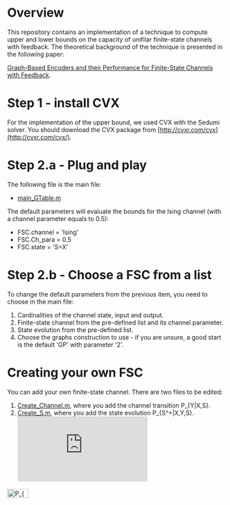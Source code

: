 # Overview
This repository contains an implementation of a technique to compute upper and lower bounds on the capacity of unifilar finite-state channels with feedback. The theoretical background of the technique is presented in the following paper:

[Graph-Based Encoders and their Performance for Finite-State Channels with Feedback](https://arxiv.org/abs/1907.08063).

# Step 1 - install CVX
For the implementation of the upper bound, we used CVX with the Sedumi solver. You should download the CVX package from  [http://cvxr.com/cvx](http://cvxr.com/cvx/).  

# Step 2.a - Plug and play
The following file is the main file:
- [main_GTable.m](https://github.com/Basharh1/Bounds_on_Finite_State_Channels/blob/master/Code/Main_GTable.m) 

The default parameters will evaluate the bounds for the Ising channel (with a channel parameter equals to 0.5):  
- FSC.channel  = 'Ising'  
- FSC.Ch_para  = 0.5  
- FSC.state    = 'S=X'  


# Step 2.b - Choose a FSC from a list 
To change the default parameters from the previous item, you need to choose in the main file:
1. Cardinalities of the channel state, input and output.
2. Finite-state channel from the pre-defined list and its channel parameter.
3. State evolution from the pre-defined list.
4. Choose the graphs construction to use - if you are unsure, a good start is the default 'GP' with parameter '2'.  

# Creating your own FSC
You can add your own finite-state channel. There are two files to be edited:  
1. [Create_Channel.m](https://github.com/Basharh1/Bounds_on_Finite_State_Channels/blob/master/Code/Create_Channel.m), where you add the channel transition P_{Y|X,S}.
2. [Create_S.m](https://github.com/Basharh1/Bounds_on_Finite_State_Channels/blob/master/Code/Create_S.m), where you add the state evolution P_{S^+|X,Y,S}.  
![equation](http://www.sciweavers.org/tex2img.php?eq=P_%7BY%7CX%2CS%7D&bc=White&fc=Black&im=jpg&fs=12&ff=arev&edit=0)

<img src="http://www.sciweavers.org/tex2img.php?eq=P_%7BY%7CX%2CS%7D&bc=White&fc=Black&im=jpg&fs=12&ff=arev&edit=0" align="center" border="0" alt="P_{Y|X,S}" width="49" height="21" />

